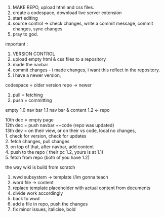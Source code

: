 1. MAKE REPO, upload html and css files.
2. create a codespace, download live server extension
3. start editing
4. source control -> check changes, write a commit message, commit changes, sync changes
5. pray to god.


important :
1. VERSION CONTROL
2. upload empty html & css files to a repository
3.  made the navbar
4.  commit changes -  i made changes, i want this reflect in the repository.
5.  i have a newer version, 


codespace = older version
repo -> newer

1. pull = fetching 
2. push = committing

empty 1.0
nav bar 1.1
nav bar & content 1.2 <- repo 

10th dec = empty page <br>
12th dec = push navbar ++code (repo was updated)<br>
13th dev = on their view, or on their vs code, local no changes, <br>
    1. check for version, check for updates<br>
    2. fetch changes, pull changes<br>
    3. on top of that, after navbar, add content <br>
    4. push to the repo ( their pc 1.2, yours is at 1.1)<br>
    5. fetch from repo (both of you have 1.2)<br>


the way wiki is build from scratch
 1. wwd subsystem -> template //im gonna teach
 2. word file -> content
 3. replace template placeholder with actual content from documents
 4. divide work accordingly
 5. back to wwd
 6. add a file in repo, push the changes
 7. fix minor issues, italicise, bold


